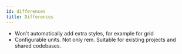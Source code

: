 ```yaml
---
id: differences
title: Differences
---
```


-   Won't automatically add extra styles, for example for grid
-   Configurable units. Not only rem. Suitable for existing projects and shared codebases.
